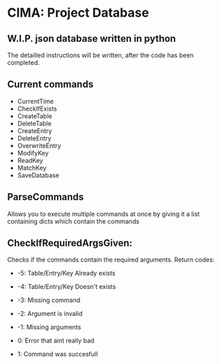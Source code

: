 # CIMA: Project Database

## W.I.P. json database written in python

The detailled instructions will be written, after the code has been completed.

## Current commands

+ CurrentTime
+ CheckIfExists
+ CreateTable
+ DeleteTable
+ CreateEntry
+ DeleteEntry
+ OverwriteEntry
+ ModifyKey
+ ReadKey
+ MatchKey
+ SaveDatabase

## ParseCommands

Allows you to execute multiple commands at once by giving it a list containing dicts which contain the commands

## CheckIfRequiredArgsGiven:
Checks if the commands contain the required arguments. Return codes:

+ -5: Table/Entry/Key Already exists

+ -4: Table/Entry/Key Doesn't exists

+ -3: Missing command

+ -2: Argument is invalid

+ -1: Missing arguments

+ 0: Error that aint really bad

+ 1: Command was succesfull
